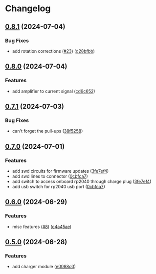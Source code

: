 # Changelog

## [0.8.1](https://github.com/mikesmitty/pdusb/compare/charger-module-v0.8.0...charger-module-v0.8.1) (2024-07-04)


### Bug Fixes

* add rotation corrections ([#23](https://github.com/mikesmitty/pdusb/issues/23)) ([d28bfbb](https://github.com/mikesmitty/pdusb/commit/d28bfbb0f5f295293d51a52142758b1be5bae77d))

## [0.8.0](https://github.com/mikesmitty/pdusb/compare/charger-module-v0.7.1...charger-module-v0.8.0) (2024-07-04)


### Features

* add amplifier to current signal ([cd6c652](https://github.com/mikesmitty/pdusb/commit/cd6c6524c9f327b2ad43f052ae8103018f5e6368))

## [0.7.1](https://github.com/mikesmitty/pdusb/compare/charger-module-v0.7.0...charger-module-v0.7.1) (2024-07-03)


### Bug Fixes

* can't forget the pull-ups ([38f5258](https://github.com/mikesmitty/pdusb/commit/38f52583257ef937b0b6ace3cdfb33ebec99fc47))

## [0.7.0](https://github.com/mikesmitty/pdusb/compare/charger-module-v0.6.0...charger-module-v0.7.0) (2024-07-01)


### Features

* add swd circuits for firmware updates ([3fe7ef4](https://github.com/mikesmitty/pdusb/commit/3fe7ef4b14e35cb9b6d7b5f8920c50c7c5d31d5d))
* add swd lines to connector ([0cbfca7](https://github.com/mikesmitty/pdusb/commit/0cbfca78ad04f3e7deddfba9d1997bf1806fe2ab))
* add switch to access onboard rp2040 through charge plug ([3fe7ef4](https://github.com/mikesmitty/pdusb/commit/3fe7ef4b14e35cb9b6d7b5f8920c50c7c5d31d5d))
* add usb switch for rp2040 usb port ([0cbfca7](https://github.com/mikesmitty/pdusb/commit/0cbfca78ad04f3e7deddfba9d1997bf1806fe2ab))

## [0.6.0](https://github.com/mikesmitty/pdusb/compare/charger-module-v0.5.0...charger-module-v0.6.0) (2024-06-29)


### Features

* misc features ([#8](https://github.com/mikesmitty/pdusb/issues/8)) ([c4a45ae](https://github.com/mikesmitty/pdusb/commit/c4a45aea12a5c59c5742778317859835ea6f5bef))

## [0.5.0](https://github.com/mikesmitty/pdusb/compare/charger-module-v0.4.0...charger-module-v0.5.0) (2024-06-28)


### Features

* add charger module ([e0088c0](https://github.com/mikesmitty/pdusb/commit/e0088c0316c7c99f1039f19b1d478e8ac7130546))
